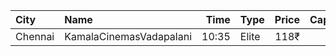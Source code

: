 | City    | Name                    |  Time | Type  | Price | Capacity | Booked |
| :------ | :---------------------- | ----: | :---- | ----: | -------: | -----: |
| Chennai | KamalaCinemasVadapalani | 10:35 | Elite |  118₹ |      294 |    101 |